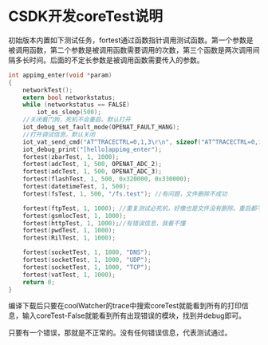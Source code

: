 # CSDK开发coreTest说明

初始版本内置如下测试任务，fortest通过函数指针调用测试函数。第一个参数是被调用函数，第二个参数是被调用函数需要调用的次数，第三个函数是两次调用间隔多长时间。后面的不定长参数是被调用函数需要传入的参数。

```c
int appimg_enter(void *param)
{
	networkTest();
	extern bool networkstatus;
	while (networkstatus == FALSE)
		iot_os_sleep(500);
	//关闭看门狗，死机不会重启。默认打开
	iot_debug_set_fault_mode(OPENAT_FAULT_HANG);
	//打开调试信息，默认关闭
	iot_vat_send_cmd("AT^TRACECTRL=0,1,3\r\n", sizeof("AT^TRACECTRL=0,1,3\r\n"));
	iot_debug_print("[hello]appimg_enter");
	fortest(zbarTest, 1, 1000);
	fortest(adcTest, 1, 500, OPENAT_ADC_2);
	fortest(adcTest, 1, 500, OPENAT_ADC_3);
	fortest(flashTest, 1, 500, 0x320000, 0x330000);
	fortest(datetimeTest, 1, 500);
	fortest(fsTest, 1, 500, "/fs.test"); //有问题，文件删除不成功

	fortest(ftpTest, 1, 1000); //重复测试必死机，好像也是文件没有删除。重启都不行，必须擦除文件系统后才能重新测试
	fortest(gsmlocTest, 1, 1000);
	fortest(httpTest, 1, 1000);//有错误信息，我看不懂
	fortest(pwdTest, 1, 1000);
	fortest(RilTest, 1, 1000);

	fortest(socketTest, 1, 1000, "DNS");
	fortest(socketTest, 1, 1000, "UDP");
	fortest(socketTest, 1, 1000, "TCP");
	fortest(vatTest, 1, 1000);
	return 0;
}
```

编译下载后只要在coolWatcher的trace中搜索coreTest就能看到所有的打印信息，输入coreTest-False就能看到所有出现错误的模块，找到并debug即可。

只要有一个错误，那就是不正常的。没有任何错误信息，代表测试通过。







